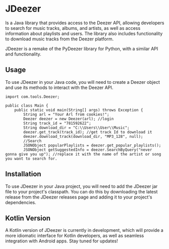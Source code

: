 
# JDeezer

Is a Java library that provides access to the Deezer API, allowing developers to search for music tracks, albums, and artists, as well as access information about playlists and users. The library also includes functionality to download music tracks from the Deezer platform.

JDeezer is a remake of the PyDeezer library for Python, with a similar API and functionality.


## Usage
To use JDeezer in your Java code, you will need to create a Deezer object and use its methods to interact with the Deezer API.
```
import com.tools.Deezer;

public class Main {
    public static void main(String[] args) throws Exception {
        String arl = "Your Arl from cookies!";
        Deezer deezer = new Deezer(arl); //login
        String track_id = "781592622";
        String download_dir = "C:\\Users\\User\\Music";
        deezer.get_track(track_id); //get track Id to download it
        deezer.download_track(download_dir, "MP3_128", null);
        //Search
        JSONObject popularPlaylists = deezer.get_popular_playlists();
        JSONObject getSuggestedInfo = deezer.SearchByQuery("never gonna give you up"); //replace it with the name of the artist or song you want to search for.
```


## Installation
To use JDeezer in your Java project, you will need to add the JDeezer jar file to your project's classpath. You can do this by downloading the latest release from the JDeezer releases page and adding it to your project's dependencies.

## Kotlin Version
A Kotlin version of JDeezer is currently in development, which will provide a more idiomatic interface for Kotlin developers, as well as seamless integration with Android apps. Stay tuned for updates!
